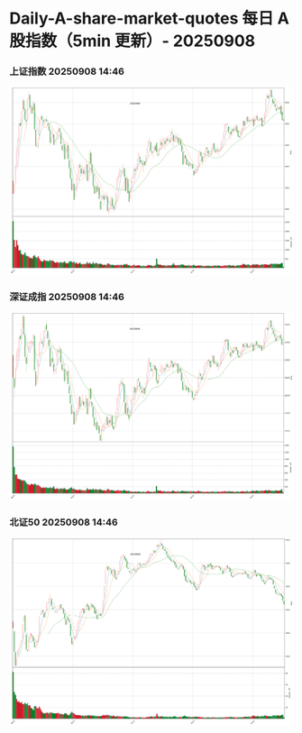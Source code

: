
# Daily-A-share-market-quotes 每日 A 股指数（5min 更新）- 20250908

### 上证指数 20250908 14:46
![](./fig/2025/9/20250908-sh000001.png)

### 深证成指 20250908 14:46
![](./fig/2025/9/20250908-sz399001.png)

### 北证50 20250908 14:46
![](./fig/2025/9/20250908-bj899050.png)
